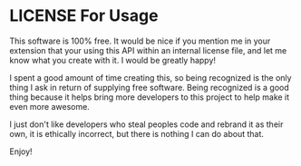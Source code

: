 LICENSE For Usage
=================

This software is 100% free. It would be nice if you mention me in your
extension that your using this API within an internal license file, and
let me know what you create with it. I would be greatly happy!

I spent a good amount of time creating this, so being recognized is the
only thing I ask in return of supplying free software. Being recognized
is a good thing because it helps bring more developers to this project
to help make it even more awesome.

I just don't like developers who steal peoples code and rebrand it as
their own, it is ethically incorrect, but there is nothing I can do
about that.

Enjoy!

